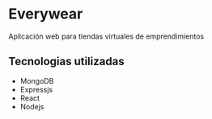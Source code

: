 # Everywear
Aplicación web para tiendas virtuales de emprendimientos

## Tecnologias utilizadas
* MongoDB
* Expressjs
* React
* Nodejs
